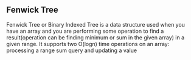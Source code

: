 ## Fenwick Tree
Fenwick Tree or Binary Indexed Tree is a data structure used when you have an array and you are performing some operation to find a result(operation can be finding minimum or sum in the given array) in a given range. It supports two O(logn) time operations on an array:
processing a range sum query and updating a value <br>

